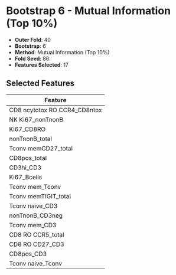 # Bootstrap 6 - Mutual Information (Top 10%)

- **Outer Fold**: 40
- **Bootstrap**: 6
- **Method**: Mutual Information (Top 10%)
- **Fold Seed**: 86
- **Features Selected**: 17

## Selected Features

| Feature |
|---------|
| CD8 ncytotox RO CCR4_CD8ntox |
| NK Ki67_nonTnonB |
| Ki67_CD8RO |
| nonTnonB_total |
| Tconv memCD27_total |
| CD8pos_total |
| CD3hi_CD3 |
| Ki67_Bcells |
| Tconv mem_Tconv |
| Tconv memTIGIT_total |
| Tconv naive_CD3 |
| nonTnonB_CD3neg |
| Tconv mem_CD3 |
| CD8 RO CCR5_total |
| CD8 RO CD27_CD3 |
| CD8pos_CD3 |
| Tconv naive_Tconv |
